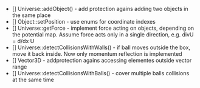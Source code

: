 - [] Universe::addObject() - add protection agains adding two objects in the same place
- [] Object::setPosition - use enums for coordinate indexes
- [] Universe::getForce - implement force acting on objects, depending on the potential map. Assume force acts only in a single direction,
                          e.g. divU = d/dx U
- [] Universe::detectCollisionsWithWalls() - if ball moves outside the box, move it back inside. Now only momentum reflection is implemented
- [] Vector3D - addprotection agains accessing elementes outside vector range
- []  Universe::detectCollisionsWithBalls() - cover multiple balls collisions at the same time